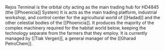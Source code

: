 Rejos Terminal is the orbital city acting as the main trading hub for HD4845 (the [[Phoenicia]] System) It is acts as the main trading platform, industrial workshop, and control center for the agricultural world of [[Hadad]] and the other celestial bodies of the [[Phoenicia]]. It produces the majority of the complex machinery required for the habitat world below, keeping the technology separate from the farmers that they employ. It is currently managed by [[Tiak Vergen]], a general manager of the [[Gharad PetroChem]].